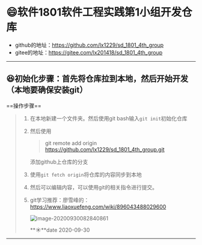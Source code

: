 # :smile:软件1801软件工程实践第1小组开发仓库

- github的地址：https://github.com/lx1229/sd_1801_4th_group
- gitee的地址：https://gitee.com/lx201418/sd_1801_4th_group

-----

## :laughing:初始化步骤：首先将仓库拉到本地，然后开始开发（本地要确保安装git）

==操作步骤==

> 1. 在本地新建一个文件夹。然后使用git bash输入`git init`初始化仓库
>
> 2. 然后使用
>
>    > git remote add origin https://github.com/lx1229/sd_1801_4th_group.git
>
>    添加github上仓库的分支
>
> 3. 使用`git fetch origin`将仓库的内容同步到本地
>
> 4. 然后可以编辑内容，可以使用git的相关指令进行提交。
>
> 5. git学习推荐：廖雪峰的：https://www.liaoxuefeng.com/wiki/896043488029600
>
>    ![image-20200930082840861](https://gitee.com/lx201418/picRepository/raw/master/img/20200930082848.png)
>
>    **:sunny:**date 2020-09-30

-----

